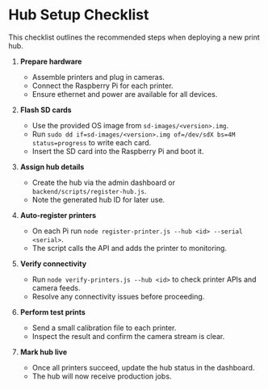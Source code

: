 # Hub Setup Checklist

This checklist outlines the recommended steps when deploying a new print hub.

1. **Prepare hardware**

   - Assemble printers and plug in cameras.
   - Connect the Raspberry Pi for each printer.
   - Ensure ethernet and power are available for all devices.

2. **Flash SD cards**

   - Use the provided OS image from `sd-images/<version>.img`.
   - Run `sudo dd if=sd-images/<version>.img of=/dev/sdX bs=4M status=progress` to write each card.
   - Insert the SD card into the Raspberry Pi and boot it.

3. **Assign hub details**

   - Create the hub via the admin dashboard or `backend/scripts/register-hub.js`.
   - Note the generated hub ID for later use.

4. **Auto-register printers**

   - On each Pi run `node register-printer.js --hub <id> --serial <serial>`.
   - The script calls the API and adds the printer to monitoring.

5. **Verify connectivity**

   - Run `node verify-printers.js --hub <id>` to check printer APIs and camera feeds.
   - Resolve any connectivity issues before proceeding.

6. **Perform test prints**

   - Send a small calibration file to each printer.
   - Inspect the result and confirm the camera stream is clear.

7. **Mark hub live**
   - Once all printers succeed, update the hub status in the dashboard.
   - The hub will now receive production jobs.
